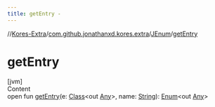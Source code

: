 ```yaml
---
title: getEntry -
---
```

//[Kores-Extra](../../../index.md)/[com.github.jonathanxd.kores.extra](../index.md)/[JEnum](index.md)/[getEntry](get-entry.md)



# getEntry  
[jvm]  
Content  
open fun [getEntry](get-entry.md)(e: [Class](https://docs.oracle.com/javase/8/docs/api/java/lang/Class.html)<out [Any](https://kotlinlang.org/api/latest/jvm/stdlib/kotlin/-any/index.html)>, name: [String](https://docs.oracle.com/javase/8/docs/api/java/lang/String.html)): [Enum](https://docs.oracle.com/javase/8/docs/api/java/lang/Enum.html)<out [Any](https://kotlinlang.org/api/latest/jvm/stdlib/kotlin/-any/index.html)>  



